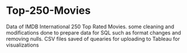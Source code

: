 # Top-250-Movies
Data of IMDB International 250 Top Rated Movies. some cleaning and modifications done to prepare data for SQL such as format changes and removing nulls.
CSV files saved of quearies for uploading to Tableau for visualizations


